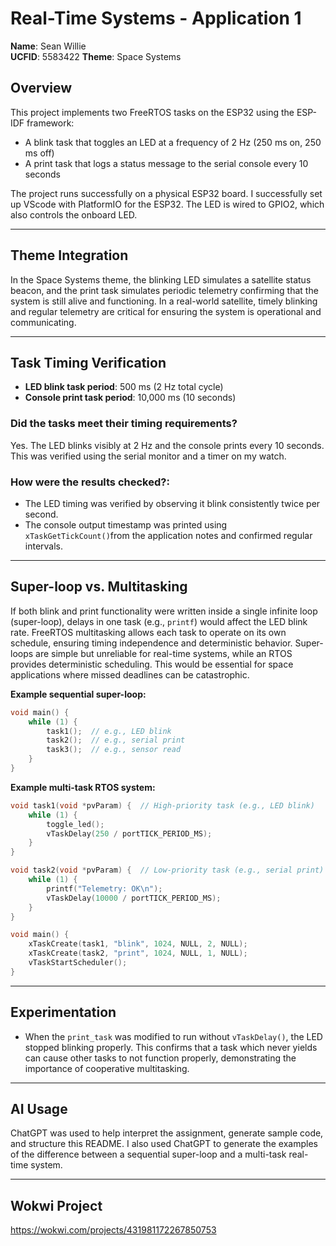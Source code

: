 # Real-Time Systems - Application 1

**Name**: Sean Willie  
**UCFID**: 5583422
**Theme**: Space Systems

## Overview

This project implements two FreeRTOS tasks on the ESP32 using the ESP-IDF framework:

- A blink task that toggles an LED at a frequency of 2 Hz (250 ms on, 250 ms off)
- A print task that logs a status message to the serial console every 10 seconds

The project runs successfully on a physical ESP32 board. I successfully set up VScode with PlatformIO for the ESP32. The LED is wired to GPIO2, which also controls the onboard LED.

---

## Theme Integration

In the Space Systems theme, the blinking LED simulates a satellite status beacon, and the print task simulates periodic telemetry confirming that the system is still alive and functioning. In a real-world satellite, timely blinking and regular telemetry are critical for ensuring the system is operational and communicating.

---

## Task Timing Verification

- **LED blink task period**: 500 ms (2 Hz total cycle)
- **Console print task period**: 10,000 ms (10 seconds)

### Did the tasks meet their timing requirements?
Yes. The LED blinks visibly at 2 Hz and the console prints every 10 seconds. This was verified using the serial monitor and a timer on my watch.

### How were the results checked?:
- The LED timing was verified by observing it blink consistently twice per second.
- The console output timestamp was printed using `xTaskGetTickCount()`from the application notes and confirmed regular intervals.

---

## Super-loop vs. Multitasking

If both blink and print functionality were written inside a single infinite loop (super-loop), delays in one task (e.g., `printf`) would affect the LED blink rate. FreeRTOS multitasking allows each task to operate on its own schedule, ensuring timing independence and deterministic behavior.
Super-loops are simple but unreliable for real-time systems, while an RTOS provides deterministic scheduling. This would be essential for space applications where missed deadlines can be catastrophic.


**Example sequential super-loop:**
```c
void main() {
    while (1) {
        task1();  // e.g., LED blink
        task2();  // e.g., serial print
        task3();  // e.g., sensor read
    }
}
```

**Example multi-task RTOS system:**
```c
void task1(void *pvParam) {  // High-priority task (e.g., LED blink)
    while (1) {
        toggle_led();
        vTaskDelay(250 / portTICK_PERIOD_MS);
    }
}

void task2(void *pvParam) {  // Low-priority task (e.g., serial print)
    while (1) {
        printf("Telemetry: OK\n");
        vTaskDelay(10000 / portTICK_PERIOD_MS);
    }
}

void main() {
    xTaskCreate(task1, "blink", 1024, NULL, 2, NULL);
    xTaskCreate(task2, "print", 1024, NULL, 1, NULL);
    vTaskStartScheduler();
}
```
---

## Experimentation

- When the `print_task` was modified to run without `vTaskDelay()`, the LED stopped blinking properly. This confirms that a task which never yields can cause other tasks to not function properly, demonstrating the importance of cooperative multitasking.

---

## AI Usage
ChatGPT was used to help interpret the assignment, generate sample code, and structure this README. I also used ChatGPT to generate the examples of the difference between a sequential super-loop and a multi-task real-time system.

---

## Wokwi Project 
https://wokwi.com/projects/431981172267850753
